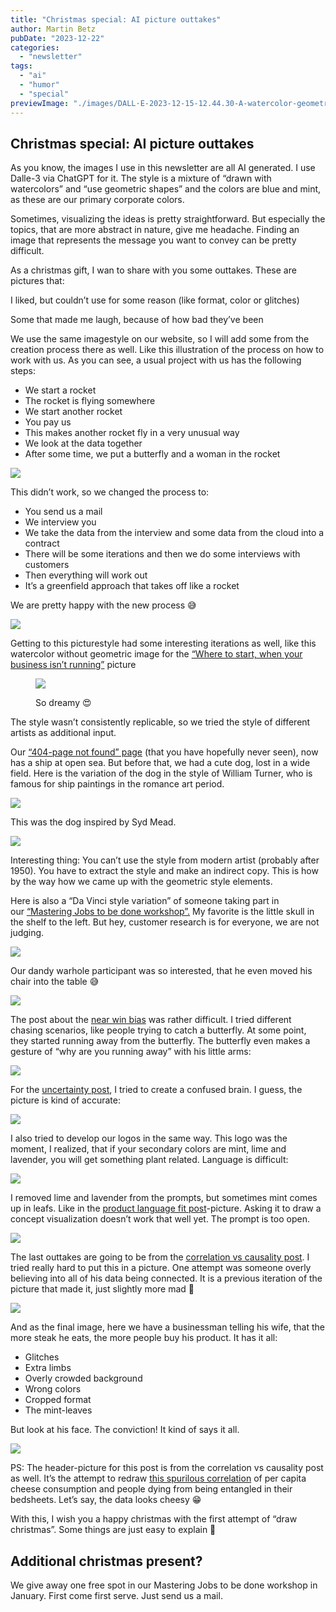 ```yaml
---
title: "Christmas special: AI picture outtakes"
author: Martin Betz
pubDate: "2023-12-22"
categories:
  - "newsletter"
tags:
  - "ai"
  - "humor"
  - "special"
previewImage: "./images/DALL·E-2023-12-15-12.44.30-A-watercolor-geometric-style-painting-inspired-by-the-spurious-correlation-between-per-capita-cheese-consumption-and-the-number-of-people-entangled-in.png"
---
```




## Christmas special: AI picture outtakes

As you know, the images I use in this newsletter are all AI generated. I use Dalle-3 via ChatGPT for it. The style is a mixture of “drawn with watercolors” and “use geometric shapes” and the colors are blue and mint, as these are our primary corporate colors.

Sometimes, visualizing the ideas is pretty straightforward. But especially the topics, that are more abstract in nature, give me headache. Finding an image that represents the message you want to convey can be pretty difficult.

As a christmas gift, I wan to share with you some outtakes. These are pictures that:

I liked, but couldn’t use for some reason (like format, color or glitches)

Some that made me laugh, because of how bad they’ve been

We use the same imagestyle on our website, so I will add some from the creation process there as well. Like this illustration of the process on how to work with us. As you can see, a usual project with us has the following steps:

- We start a rocket
- The rocket is flying somewhere
- We start another rocket
- You pay us
- This makes another rocket fly in a very unusual way
- We look at the data together
- After some time, we put a butterfly and a woman in the rocket

![](./images/DALL·E-2023-12-15-11.35.46-A-geometric-watercolor-illustration-in-a-landscape-format-showcasing-a-process-flow-that-moves-smoothly-from-left-to-right.-Beginning-with-the-image--1024x585.png)

This didn’t work, so we changed the process to:

- You send us a mail
- We interview you
- We take the data from the interview and some data from the cloud into a contract
- There will be some iterations and then we do some interviews with customers
- Then everything will work out
- It’s a greenfield approach that takes off like a rocket

We are pretty happy with the new process 😅

![](./images/DALL·E-2023-12-15-11.31.28-A-simplified-landscape-oriented-watercolor-painting-in-a-geometric-style-depicting-a-streamlined-process-flow-from-left-to-right-less-crowded-and-mo-1024x585.png)

Getting to this picturestyle had some interesting iterations as well, like this watercolor without geometric image for the [“Where to start, when your business isn’t running”](/blog/where-to-start-when-your-business-isnt-running/) picture

<figure>

![](./images/DALL·E-2023-12-15-11.47.19-Wide-watercolor-scene-of-a-tranquil-crossroads-bathed-in-blue-and-mint-tones.-A-lone-man-stands-deep-in-thought-as-he-faces-three-diverging-paths.-N-1024x585.png)

<figcaption>

So dreamy 😍

</figcaption>

</figure>

The style wasn’t consistently replicable, so we tried the style of different artists as additional input.

Our [“404-page not found” page](/404) (that you have hopefully never seen), now has a ship at open sea. But before that, we had a cute dog, lost in a wide field. Here is the variation of the dog in the style of William Turner, who is famous for ship paintings in the romance art period.

![](./images/DALL·E-2023-12-15-11.49.23-Wide-watercolor-illustration-with-the-ethereal-and-luminous-qualities-inspired-by-William-Turners-style.-The-vast-open-field-carries-gentle-blue-unde-1024x585.png)

This was the dog inspired by Syd Mead. 

![](./images/DALL·E-2023-12-15-12.00.50-Watercolor-illustration-blending-the-emotions-of-a-lost-dog-with-modern-design-principles.-Amidst-the-vast-expanse-of-a-field-painted-in-deep-blues--1024x585.png)

Interesting thing: You can’t use the style from modern artist (probably after 1950). You have to extract the style and make an indirect copy. This is how by the way how we came up with the geometric style elements.

Here is also a “Da Vinci style variation” of someone taking part in our [“Mastering Jobs to be done workshop”.](/services/mastering-jobs-to-be-done-online-workshop/) My favorite is the little skull in the shelf to the left. But hey, customer research is for everyone, we are not judging.

![](./images/DALL·E-2023-12-15-11.56.55-Wide-watercolor-painting-inspired-by-the-detailed-and-observational-style-of-Leonardo-da-Vinci.-The-scene-portrays-a-professional-office-setting-bathe-1024x585.png)

Our dandy warhole participant was so interested, that he even moved his chair into the table 😅

![](./images/DALL·E-2023-12-15-11.58.28-Wide-watercolor-illustration-capturing-the-essence-of-pop-art-vibrancy.-A-professional-office-space-with-blue-walls-contrasts-with-mint-colored-furnit-1024x585.png)

The post about the [near win bias](/blog/we-are-so-close/) was rather difficult. I tried different chasing scenarios, like people trying to catch a butterfly. At some point, they started running away from the butterfly. The butterfly even makes a gesture of “why are you running away” with his little arms:

![](./images/DALL·E-2023-12-15-12.08.45-Multiple-businesspeople-viewed-from-behind-chasing-a-single-butterfly-in-a-park.-The-style-is-watercolor-geometric-with-a-color-palette-of-blue-and-1024x585.png)

For the [uncertainty post](/blog/he-who-knows-not-does-not-buy/), I tried to create a confused brain. I guess, the picture is kind of accurate:

![](./images/DALL·E-2023-12-15-12.12.59-Ein-verwirrtes-Gehirn-dargestellt-im-Stil-eines-geometrischen-Aquarells.-Die-Farbpalette-besteht-hauptsachlich-aus-Blau-und-Minttonen.-Das-Bild-soll-1024x585.png)

I also tried to develop our logos in the same way. This logo was the moment, I realized, that if your secondary colors are mint, lime and lavender, you will get something plant related. Language is difficult:

![](./images/DALL·E-2023-12-15-12.13.41-Ein-minimalistisches-klar-erkennbares-und-geschaftlich-aussehendes-Icon-das-einen-Online-Kurs-symbolisiert-geeignet-fur-kleine-Grosen.-Weniger-pfla.png)

I removed lime and lavender from the prompts, but sometimes mint comes up in leafs. Like in the [product language fit post](/blog/how-to-achieve-product-language-fit/)\-picture. Asking it to draw a concept visualization doesn’t work that well yet. The prompt is too open.

![](./images/DALL·E-2023-12-15-12.18.54-A-simplified-and-less-crowded-watercolor-geometric-style-illustration-that-visualizes-the-concept-of-product-language-fit.-The-image-should-focus-on-t-1024x585.png)

The last outtakes are going to be from the [correlation vs causality post](/blog/confusing-correlation-with-causality). I tried really hard to put this in a picture. One attempt was someone overly believing into all of his data being connected. It is a previous iteration of the picture that made it, just slightly more mad 🤯

![](./images/DALL·E-2023-12-15-11.19.52-Enhance-the-previous-image-by-adding-a-paper-scroll-banner-at-the-bottom.-On-the-banner-the-phrase-_Its-All-Connected_-is-written-in-an-elegant-cla-1024x585.png)

And as the final image, here we have a businessman telling his wife, that the more steak he eats, the more people buy his product. It has it all:

- Glitches
- Extra limbs
- Overly crowded background
- Wrong colors
- Cropped format
- The mint-leaves

But look at his face. The conviction! It kind of says it all.

![](./images/DALL·E-2023-12-15-12.26.19-A-watercolor-geometric-style-painting-depicting-a-man-in-a-suit-sitting-at-a-dinner-table-telling-his-wife-_The-more-steak-I-eat-the-more-people-bu-1024x585.png)

PS: The header-picture for this post is from the correlation vs causality post as well. It’s the attempt to redraw [this spurilous correlation](https://www.tylervigen.com/spurious-correlations) of per capita cheese consumption and people dying from being entangled in their bedsheets. Let’s say, the data looks cheesy 😁

With this, I wish you a happy christmas with the first attempt of “draw christmas”. Some things are just easy to explain 🎄



## Additional christmas present?

We give away one free spot in our Mastering Jobs to be done workshop in January. First come first serve. Just send us a mail.
